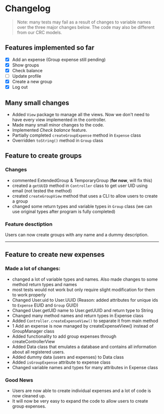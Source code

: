 # Changelog
> Note: many tests may fail as a result of changes to variable names over the three major changes below.
> The code may also be different from our CRC models.

## Features implemented so far
- [x] Add an expense (Group expense still pending)
- [x] Show groups
- [x] Check balance
- [ ] Update profile
- [x] Create a new group
- [x] Log out

## Many small changes
- Added `View` package to manage all the views. Now we don't need to have every view implemented in the controller.
- Made many small minor changes to the code.
- Implemented *Check balance* feature.
- Partially completed `createGroupExpense` method in `Expense` class
- Overridden `toString()` method in `Group` class


## Feature to create groups
### Changes
- commented ExtendedGroup & TemporaryGroup (**for now**, will fix this)
- created a `getUUID` method in `Controller` class to get user UID using email (not tested the method)
- created `createGroupView` method that uses a CLI to allow users to create a group
- changed some return types and variable types in `Group` class (we can use original types after program is fully completed)

### Feature desctiption
Users can now create groups with any name and a dummy description.

---
## Feature to create new expenses
### Made a lot of changes:
- changed a lot of variable types and names. Also made changes to some method return types and names
- most tests would not work but only require slight modification for them to work properly
- Changed User.uid to User.UUID (Reason: added attributes for unique ids to `Expense` EUID and `Group` GUID)
- Changed User.getUID name to User.getUUID and return type to String
- Changed many method names and return types in Expense class
- Added `Controller.createExpenseView()` to separate it from main method
- 1 Add an expense is now managed by createExpenseView() instead of GroupManager class
- Added functionality to add group expenses through createControllerView
- Added Data class that emulates a database and contains all information about all registered users.
- Added dummy data (users and expenses) to Data class
- Added `isGroupExpense` attribute to expense class
- Changed variable names and types for many attributes in Expense class

### Good News
- Users are now able to create individual expenses and a lot of code is now cleaned up.
- It will now be very easy to expand the code to allow users to create group expenses.